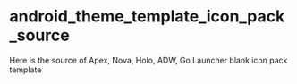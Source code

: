 android_theme_template_icon_pack_source
========================

Here is the source of Apex, Nova, Holo, ADW, Go Launcher blank icon pack template
